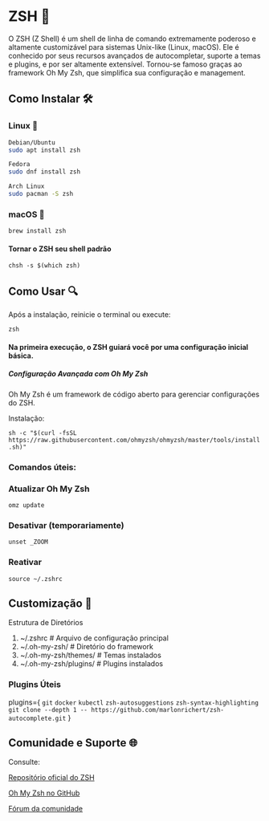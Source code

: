 # ZSH 🐚

O ZSH (Z Shell) é um shell de linha de comando extremamente poderoso e altamente customizável para sistemas Unix-like (Linux, macOS). Ele é conhecido por seus recursos avançados de autocompletar, suporte a temas e plugins, e por ser altamente extensível. Tornou-se famoso graças ao framework Oh My Zsh, que simplifica sua configuração e management.

## Como Instalar 🛠️

### Linux 🐧
```bash
Debian/Ubuntu
sudo apt install zsh

Fedora
sudo dnf install zsh

Arch Linux
sudo pacman -S zsh
```
### macOS 🍎

```brew install zsh```

#### Tornar o ZSH seu shell padrão

```chsh -s $(which zsh)```

## Como Usar 🔍

Após a instalação, reinicie o terminal ou execute:

```zsh```

#### Na primeira execução, o ZSH guiará você por uma configuração inicial básica.
##### Configuração Avançada com Oh My Zsh

Oh My Zsh é um framework de código aberto para gerenciar configurações do ZSH.

Instalação:

```sh -c "$(curl -fsSL https://raw.githubusercontent.com/ohmyzsh/ohmyzsh/master/tools/install.sh)"```

### Comandos úteis:


### Atualizar Oh My Zsh
```omz update```

### Desativar (temporariamente)
```unset _ZOOM```

### Reativar
```source ~/.zshrc```

## Customização 🎨
Estrutura de Diretórios


1. ~/.zshrc              # Arquivo de configuração principal
2. ~/.oh-my-zsh/         # Diretório do framework
3. ~/.oh-my-zsh/themes/  # Temas instalados
4. ~/.oh-my-zsh/plugins/ # Plugins instalados


### Plugins Úteis


plugins={
```git```
```docker```
```kubectl```
```zsh-autosuggestions```
```zsh-syntax-highlighting```
```git clone --depth 1 -- https://github.com/marlonrichert/zsh-autocomplete.git```
}



## Comunidade e Suporte 🌐

Consulte:

<a href="https://www.zsh.org/">Repositório oficial do ZSH</a>

<a href="https://github.com/ohmyzsh/ohmyzsh">Oh My Zsh no GitHub</a>

<a href="https://www.zsh.org/mla">Fórum da comunidade</a>
